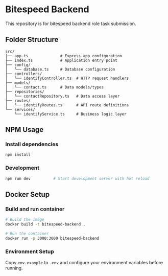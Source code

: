 # Bitespeed Backend

This repository is for bitespeed backend role task submission. 

## Folder Structure

```
src/
├── app.ts              # Express app configuration
├── index.ts            # Application entry point
├── config/
│   └── database.ts     # Database configuration
├── controllers/
│   └── identifyController.ts  # HTTP request handlers
├── models/
│   └── contact.ts      # Data models/types
├── repositories/
│   └── contactRepository.ts   # Data access layer
├── routes/
│   └── identifyRoutes.ts      # API route definitions
└── services/
    └── identifyService.ts     # Business logic layer
```

## NPM Usage

### Install dependencies
```bash
npm install
```

### Development
```bash
npm run dev          # Start development server with hot reload
```

## Docker Setup

### Build and run container
```bash
# Build the image
docker build -t bitespeed-backend .

# Run the container
docker run -p 3000:3000 bitespeed-backend
```

### Environment Setup
Copy `env.example` to `.env` and configure your environment variables before running. 